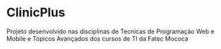 # ClinicPlus
Projeto desenvolvido nas disciplinas de Tecnicas de Programação Web e Mobile e Topicos Avançados dos cursos de TI da Fatec Mococa
